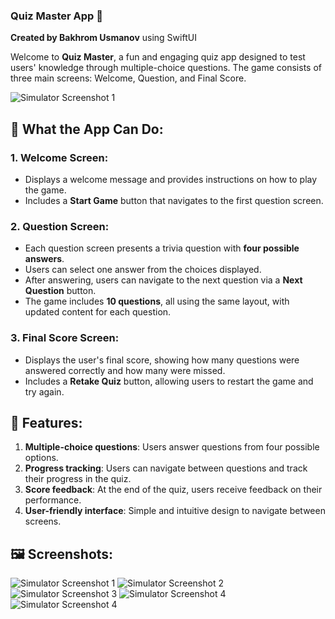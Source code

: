 ### Quiz Master App 🎯
**Created by Bakhrom Usmanov** using SwiftUI

Welcome to **Quiz Master**, a fun and engaging quiz app designed to test users' knowledge through multiple-choice questions. The game consists of three main screens: Welcome, Question, and Final Score.

![Simulator Screenshot 1](Simulator%20Screenshot%20-%200.png)

## 📱 What the App Can Do:

### 1. **Welcome Screen**:
   - Displays a welcome message and provides instructions on how to play the game.
   - Includes a **Start Game** button that navigates to the first question screen.

### 2. **Question Screen**:
   - Each question screen presents a trivia question with **four possible answers**.
   - Users can select one answer from the choices displayed.
   - After answering, users can navigate to the next question via a **Next Question** button.
   - The game includes **10 questions**, all using the same layout, with updated content for each question.

### 3. **Final Score Screen**:
   - Displays the user's final score, showing how many questions were answered correctly and how many were missed.
   - Includes a **Retake Quiz** button, allowing users to restart the game and try again.

## 🚀 Features:
1. **Multiple-choice questions**: Users answer questions from four possible options.
2. **Progress tracking**: Users can navigate between questions and track their progress in the quiz.
3. **Score feedback**: At the end of the quiz, users receive feedback on their performance.
4. **User-friendly interface**: Simple and intuitive design to navigate between screens.
   
## 🖼️ Screenshots:
![Simulator Screenshot 1](Simulator%20Screenshot%20-%201.png)
![Simulator Screenshot 2](Simulator%20Screenshot%20-%202.png)
![Simulator Screenshot 3](Simulator%20Screenshot%20-%203.png)
![Simulator Screenshot 4](Simulator%20Screenshot%20-%204.png)
![Simulator Screenshot 4](Simulator%20Screenshot%20-%205.png)

